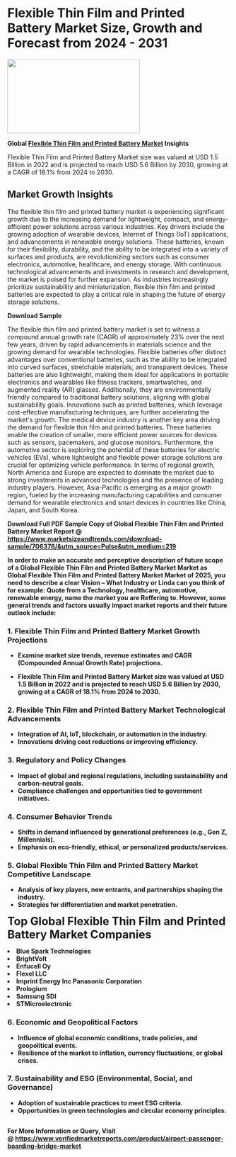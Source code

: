 <H1>Flexible Thin Film and Printed Battery Market Size, Growth and Forecast from 2024 - 2031</H1><img class="aligncenter size-medium wp-image-584254" src="https://thirdeyenews.in/wp-content/uploads/2024/09/Global-Market-Research-300x168.jpeg" alt="" width="300" height="168" /><p><strong>Global&nbsp;<a href="https://www.marketsizeandtrends.com/download-sample/706376/&amp;utm_source=Pulse&amp;utm_medium=219">Flexible Thin Film and Printed Battery Market</a> Insights</strong></p><p>Flexible Thin Film and Printed Battery Market size was valued at USD 1.5 Billion in 2022 and is projected to reach USD 5.6 Billion by 2030, growing at a CAGR of 18.1% from 2024 to 2030.</p><p><h2>Market Growth Insights</h2> <p>The flexible thin film and printed battery market is experiencing significant growth due to the increasing demand for lightweight, compact, and energy-efficient power solutions across various industries. Key drivers include the growing adoption of wearable devices, Internet of Things (IoT) applications, and advancements in renewable energy solutions. These batteries, known for their flexibility, durability, and the ability to be integrated into a variety of surfaces and products, are revolutionizing sectors such as consumer electronics, automotive, healthcare, and energy storage. With continuous technological advancements and investments in research and development, the market is poised for further expansion. As industries increasingly prioritize sustainability and miniaturization, flexible thin film and printed batteries are expected to play a critical role in shaping the future of energy storage solutions.</p> <p><strong>Download Sample</strong></p> <p>The flexible thin film and printed battery market is set to witness a compound annual growth rate (CAGR) of approximately 23% over the next few years, driven by rapid advancements in materials science and the growing demand for wearable technologies. Flexible batteries offer distinct advantages over conventional batteries, such as the ability to be integrated into curved surfaces, stretchable materials, and transparent devices. These batteries are also lightweight, making them ideal for applications in portable electronics and wearables like fitness trackers, smartwatches, and augmented reality (AR) glasses. Additionally, they are environmentally friendly compared to traditional battery solutions, aligning with global sustainability goals. Innovations such as printed batteries, which leverage cost-effective manufacturing techniques, are further accelerating the market's growth. The medical device industry is another key area driving the demand for flexible thin film and printed batteries. These batteries enable the creation of smaller, more efficient power sources for devices such as sensors, pacemakers, and glucose monitors. Furthermore, the automotive sector is exploring the potential of these batteries for electric vehicles (EVs), where lightweight and flexible power storage solutions are crucial for optimizing vehicle performance. In terms of regional growth, North America and Europe are expected to dominate the market due to strong investments in advanced technologies and the presence of leading industry players. However, Asia-Pacific is emerging as a major growth region, fueled by the increasing manufacturing capabilities and consumer demand for wearable electronics and smart devices in countries like China, Japan, and South Korea. <p><strong></p><p><span class=""><strong>Download Full PDF Sample Copy of Global Flexible Thin Film and Printed Battery Market Report</strong> @ <a href="https://www.marketsizeandtrends.com/download-sample/706376/&amp;utm_source=Pulse&amp;utm_medium=219" target="_blank">https://www.marketsizeandtrends.com/download-sample/706376/&amp;utm_source=Pulse&amp;utm_medium=219</a></span></p><p>In order to make an accurate and perceptive description of future scope of a Global&nbsp;Flexible Thin Film and Printed Battery Market Market as Global&nbsp;Flexible Thin Film and Printed Battery Market Market of 2025, you need to describe a clear Vision &ndash; What Industry or Linda can you think of for example: Quote from a Technology, healthcare, automotive, renewable energy, name the market you are Reffering to. However, some general trends and factors usually impact market reports and their future outlook include:</p><h3>1.&nbsp;<strong>Flexible Thin Film and Printed Battery Market Growth Projections</strong></h3><ul><li>Examine market size trends, revenue estimates and CAGR (Compounded Annual Growth Rate) projections.</li><li><p>Flexible Thin Film and Printed Battery Market size was valued at USD 1.5 Billion in 2022 and is projected to reach USD 5.6 Billion by 2030, growing at a CAGR of 18.1% from 2024 to 2030.</p></li></ul><h3>2.&nbsp;<strong>Flexible Thin Film and Printed Battery Market Technological Advancements</strong></h3><ul><li>Integration of AI, IoT, blockchain, or automation in the industry.</li><li>Innovations driving cost reductions or improving efficiency.</li></ul><h3>3.&nbsp;<strong>Regulatory and Policy Changes</strong></h3><ul><li>Impact of global and regional regulations, including sustainability and carbon-neutral goals.</li><li>Compliance challenges and opportunities tied to government initiatives.</li></ul><h3>4.&nbsp;<strong>Consumer Behavior Trends</strong></h3><ul><li>Shifts in demand influenced by generational preferences (e.g., Gen Z, Millennials).</li><li>Emphasis on eco-friendly, ethical, or personalized products/services.</li></ul><h3>5.&nbsp;<strong>Global Flexible Thin Film and Printed Battery Market Competitive Landscape</strong></h3><ul><li>Analysis of key players, new entrants, and partnerships shaping the industry.</li><li>Strategies for differentiation and market penetration.</li></ul><p data-pm-slice="1 1 []"><span style="color: inherit; font-family: inherit; font-size: 25px;">Top Global Flexible Thin Film and Printed Battery Market Companies</span></p><div class="" data-test-id=""><p><li>Blue Spark Technologies</li><li> BrightVolt</li><li> Enfucell Oy</li><li> Flexel LLC</li><li> Imprint Energy Inc Panasonic Corporation</li><li> Prologium</li><li> Samsung SDI</li><li> STMicroelectronic</li></p></div><h3>6.&nbsp;<strong>Economic and Geopolitical Factors</strong></h3><ul><li>Influence of global economic conditions, trade policies, and geopolitical events.</li><li>Resilience of the market to inflation, currency fluctuations, or global crises.</li></ul><h3>7.&nbsp;<strong>Sustainability and ESG (Environmental, Social, and Governance)</strong></h3><ul><li>Adoption of sustainable practices to meet ESG criteria.</li><li>Opportunities in green technologies and circular economy principles.</li></ul><h2><strong style="font-size: 14px;">For More Information or Query, Visit @&nbsp;</strong><a style="background-color: #ffffff; font-size: 14px;" href="https://www.marketsizeandtrends.com/report/flexible-thin-film-and-printed-battery-market/" target="_blank">https://www.verifiedmarketreports.com/product/airport-passenger-boarding-bridge-market</a></h2>
